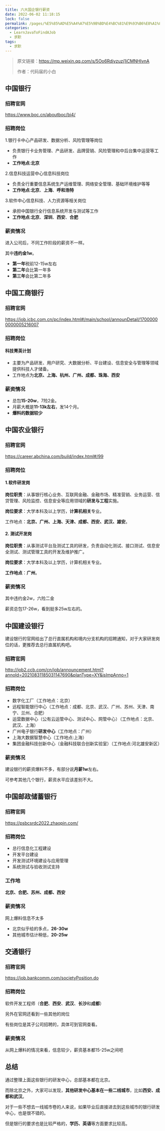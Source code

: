 ```yaml
---
title: 六大国企银行薪资
date: 2022-06-02 11:18:15
lock: false
permalink: /pages/%E5%85%AD%E5%A4%A7%E5%9B%BD%E4%BC%81%E9%93%B6%E8%A1%8C%E8%96%AA%E8%B5%84
categories:
  - LearnJavaToFindAJob
  - 求职
tags:
  - 求职
---
```

> 原文链接：https://mp.weixin.qq.com/s/5Oo6Rdjyzuzj1iCMNHIvnA
>
> 作者：代码届的小白



## 中国银行



### 招聘官网 

https://www.boc.cn/aboutboc/bi4/

### 招聘岗位

1.银行卡中心产品研发、数据分析、风险管理等岗位

- 负责银行卡业务管理、产品研发、品牌营销、风险管理和中后台集中运营等工作
- **工作地点**:**北京**

2.信息科技运营中心信息科技岗位

- 负责全行重要信息系统生产运维管理、网络安全管理、基础环境维护等等
- **工作地点**:**北京**、**上海**、**呼和浩特**

3.软件中心信息科技、人力资源等相关岗位

- 承担中国银行全行信息系统开发与测试等工作
- **工作地点**:**北京**、**深圳**、**西安**、**合肥**

### 薪资情况

进入公司后，不同工作阶段的薪资不一样。

其中**违约金1w**。

- **第一年**税前12-15w左右
- **第二年**会比第一年多
- **第三年**会比第二年多

## 中国工商银行



### 招聘官网 

https://job.icbc.com.cn/pc/index.html#/main/school/announDetail/17000000000005216007

### 招聘岗位

#### 科技菁英计划

- 主要为产品研发、用户研究、大数据分析、平台建设、信息安全与管理等领域提供科技人才储备。
- 工作地点为**北京、上海、杭州、广州、成都、珠海、西安**

### 薪资情况

- 总包**15-20w**，7险2金。
- 月薪大概是**11-13k左右**，发14个月。
- **爆料的数据较少**

## 中国农业银行



### 招聘官网 

https://career.abchina.com/build/index.html#/99

### 招聘岗位

#### 1.软件研发岗

**岗位职责**：从事银行核心业务、互联网金融、金融市场、精准营销、业务运营、信贷管理、风险监控、信息安全等应用领域的**研发与工程**实施。

**岗位要求**：大学本科及以上学历，**计算机相关**专业。

工作地点：**北京、广州、上海、天津、成都、西安、武汉、雄安**。

#### 2. 测试开发岗

**岗位职责**：从事测试平台及测试工具的研发，负责自动化测试、接口测试、信息安全测试、测试管理工具的开发及维护推广。

**岗位要求**：大学本科及以上学历，计算机相关专业。

**工作地点**：**广州**。

### 薪资情况

其中违约金2w，六险二金

薪资总包17-26w，看到挺多25w左右的。

## 中国建设银行



建设银行的官网给出了总行直属机构和境内分支机构的招聘通知，对于大家研发岗位的话，更推荐去总行直属机构吧。

### 招聘官网

http://job2.ccb.com/cn/job/announcement.html?annoId=20210831185031147690&planType=XY&isImpAnno=1

### 招聘岗位

- 数字化工厂（工作地点：北京）
- 远程智能银行中心（工作地点：成都、北京、武汉、广州、苏州、天津、南宁、兰州、合肥）
- 运营数据中心（公有云运管中心、测试中心、网管中心）（工作地点：北京、武汉、上海）
- 广州电子银行**研发中心**（工作地点：广州）
- 上海大数据智慧中心（工作地点:上海）
- 集团金融科技创新中心（金融科技联合创新实验室）（工作地点:河北雄安新区）

### 薪资情况

建设银行的薪资爆料不多，有部分说**月薪1w**左右。

可参考其他几个银行，薪资水平应该差别不大。

## 中国邮政储蓄银行



### 招聘官网 

https://psbcsrdc2022.zhaopin.com/

### 招聘岗位

- 总行信息化工程建设
- 开发平台建设
- 开发测试环境建设与应用管理
- 系统测试与验收测试支持

### 工作地

**北京、合肥、苏州、成都、西安**

### 薪资情况

网上爆料信息不太多

- 北京似乎给的多点，**26-30w**
- 其他城市估计稍低，**20-25w**

## 交通银行



### 招聘官网 

https://job.bankcomm.com/societyPosition.do

### 招聘岗位

软件开发工程师（**合肥**、**西安**、**武汉**、**长沙**和**成都**）

另外在官网还看到一些其他的岗位

有些岗位是其子公司招聘的，具体可到官网查看。

### 薪资情况

从网上爆料的情况来看，信息较少，薪资基本都15-25w之间吧

## 总结

通过整理上面这些银行的研发中心，总部基本都在北京。

而除北京之外，大家可以发现，**其他研发中心基本在一些二线城市**，比如**西安、成都和武汉**。

对于一些不想去一线城市卷的人来说，如果毕业后直接进去到这些城市的银行研发中心，也是很不错的。

但是银行的要求也是比较严格的，**学历、英语**等方面要求比较高。

